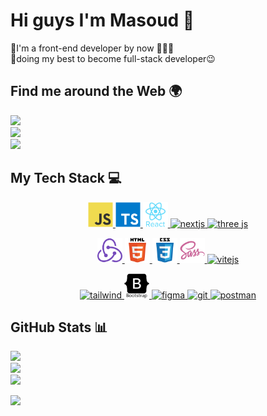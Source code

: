 # Hi guys I'm Masoud 👋
<div align="left">  
  <p>
    🔸I'm a front-end developer by now 👨🏽‍💻<br/>
    🔸doing my best to become full-stack developer😉
  </p>
</div>

## Find me around the Web 🌍
<p align="left">
  <a href="mailto:masoud30376@gmail.com"><img src="https://img.shields.io/badge/-masoud30376@gmail.com-D14836?style=flat&logo=Gmail&logoColor=white"/></a><br />
  <a href="https://www.linkedin.com/in/masoud-anaraki/"><img src="https://img.shields.io/badge/-Masoud Anaraki-0077B5?style=flat&logo=Linkedin&logoColor=white"/></a><br />
  <a href="https://stackoverflow.com/users/13231610/masoud-anaraki"><img src="https://img.shields.io/badge/-Masoud%20Anaraki-000000?style=flat&logo=stackoverflow"/></a>
</p>

 ## My Tech Stack 💻
<div> 
  <p align="center"> 
   <a href="https://developer.mozilla.org/en-US/docs/Web/JavaScript" target="_blank" rel="noreferrer"> 
     <img src="https://raw.githubusercontent.com/devicons/devicon/master/icons/javascript/javascript-original.svg" alt="javascript" width="40" height="40"/>
   </a>
   <a href="https://www.typescriptlang.org/" target="_blank" rel="noreferrer"> 
     <img src="https://raw.githubusercontent.com/devicons/devicon/master/icons/typescript/typescript-original.svg" alt="typescript" width="40" height="40"/>
   </a>
   <a href="https://reactjs.org/" target="_blank" rel="noreferrer">
     <img src="https://raw.githubusercontent.com/devicons/devicon/master/icons/react/react-original-wordmark.svg" alt="react" width="40" height="40"/> 
   </a>  
   <a href="https://nextjs.org/" target="_blank" rel="noreferrer">
     <img src="https://d2nir1j4sou8ez.cloudfront.net/wp-content/uploads/2021/12/nextjs-boilerplate-logo.png" alt="nextjs" width="40" height="40"/> 
   </a>
   <a href="https://threejs.org/" target="_blank" rel="noreferrer"> 
     <img src="https://global.discourse-cdn.com/standard17/uploads/threejs/original/2X/e/e4f86d2200d2d35c30f7b1494e96b9595ebc2751.png" alt="three js" width="40" height="40"/> 
   </a> 
  </p>
   <p align="center">
    <a href="https://redux.js.org" target="_blank" rel="noreferrer"> 
    <img src="https://raw.githubusercontent.com/devicons/devicon/master/icons/redux/redux-original.svg" alt="redux" width="40" height="40"/> 
    </a> 
    <a href="https://www.w3.org/html/" target="_blank" rel="noreferrer"> 
      <img src="https://raw.githubusercontent.com/devicons/devicon/master/icons/html5/html5-original-wordmark.svg" alt="html5" width="40" height="40"/> 
    </a> 
    <a href="https://www.w3schools.com/css/" target="_blank" rel="noreferrer"> 
      <img src="https://raw.githubusercontent.com/devicons/devicon/master/icons/css3/css3-original-wordmark.svg" alt="css3" width="40" height="40"/> 
    </a>
    <a href="https://sass-lang.com" target="_blank" rel="noreferrer">
      <img src="https://raw.githubusercontent.com/devicons/devicon/master/icons/sass/sass-original.svg" alt="sass" width="40" height="40"/> 
    </a>
    <a href="https://vitejs.dev/" target="_blank" rel="noreferrer"> 
      <img src="https://vitejs.dev/logo-with-shadow.png" alt="vitejs" width="40" height="40"/> 
    </a>
  </p>
  <p align="center">
     <a href="https://tailwindcss.com/" target="_blank" rel="noreferrer">
    <img src="https://www.vectorlogo.zone/logos/tailwindcss/tailwindcss-icon.svg" alt="tailwind" width="40" height="40"/>
    </a> 
    <a href="https://getbootstrap.com" target="_blank" rel="noreferrer"> 
      <img src="https://raw.githubusercontent.com/devicons/devicon/master/icons/bootstrap/bootstrap-plain-wordmark.svg" alt="bootstrap" width="40" height="40"/>
    </a> 
    <a href="https://www.figma.com/" target="_blank" rel="noreferrer"> 
      <img src="https://www.vectorlogo.zone/logos/figma/figma-icon.svg" alt="figma" width="40" height="40"/> 
    </a>
    <a href="https://git-scm.com/" target="_blank" rel="noreferrer"> 
      <img src="https://www.vectorlogo.zone/logos/git-scm/git-scm-icon.svg" alt="git" width="40" height="40"/>
    </a>  
     <a href="https://postman.com" target="_blank" rel="noreferrer"> 
      <img src="https://www.vectorlogo.zone/logos/getpostman/getpostman-icon.svg" alt="postman" width="40" height="40"/> 
    </a>
  </p>  
</div>

 <!--  <&theme=monokai> -->


## GitHub Stats 📊
![](https://github-readme-stats.vercel.app/api?username=masouda1997&theme=gotham&hide_border=false&include_all_commits=false&count_private=false)<br/>
![](https://github-readme-streak-stats.herokuapp.com/?user=masouda1997&theme=gotham&hide_border=false)<br/>
![](https://github-readme-stats.vercel.app/api/top-langs/?username=masouda1997&theme=gotham&hide_border=false&include_all_commits=false&count_private=false&layout=compact)

[![](https://visitcount.itsvg.in/api?id=masoauda1997&icon=0&color=5)](https://visitcount.itsvg.in)




